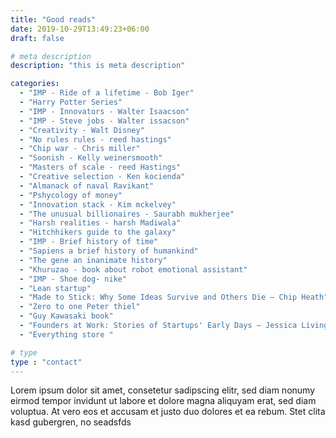```yaml
---
title: "Good reads"
date: 2019-10-29T13:49:23+06:00
draft: false

# meta description
description: "this is meta description"

categories:
  - "IMP - Ride of a lifetime - Bob Iger"
  - "Harry Potter Series"
  - "IMP - Innovators - Walter Isaacson"
  - "IMP - Steve jobs - Walter issacson"
  - "Creativity - Walt Disney"
  - "No rules rules - reed hastings"
  - "Chip war - Chris miller"
  - "Soonish - Kelly weinersmooth"
  - "Masters of scale - reed Hastings"
  - "Creative selection - Ken kocienda" 
  - "Almanack of naval Ravikant"
  - "Pshycology of money"
  - "Innovation stack - Kim mckelvey"
  - "The unusual billionaires - Saurabh mukherjee"
  - "Harsh realities - harsh Madiwala"
  - "Hitchhikers guide to the galaxy"
  - "IMP - Brief history of time"
  - "Sapiens a brief history of humankind"
  - "The gene an inanimate history"
  - "Khuruzao - book about robot emotional assistant"
  - "IMP - Shoe dog- nike"
  - "Lean startup"
  - "Made to Stick: Why Some Ideas Survive and Others Die — Chip Heath"
  - "Zero to one Peter thiel"
  - "Guy Kawasaki book"
  - "Founders at Work: Stories of Startups' Early Days — Jessica Livingston"
  - "Everything store "

# type
type : "contact"
---
```


Lorem ipsum dolor sit amet, consetetur sadipscing elitr, sed diam nonumy eirmod tempor invidunt ut labore et dolore magna aliquyam erat, sed diam voluptua. At vero eos et accusam et justo duo dolores et ea rebum. Stet clita kasd gubergren, no seadsfds